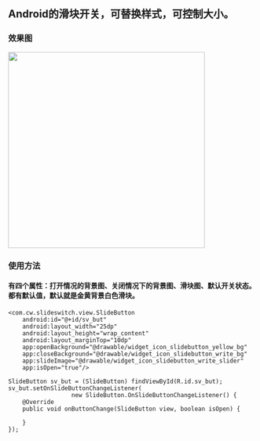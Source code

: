 ## Android的滑块开关，可替换样式，可控制大小。


### 效果图
<img src="http://otjav6lvw.bkt.clouddn.com/80966843.jpg" width="400"/>

### 使用方法
#### 有四个属性：打开情况的背景图、关闭情况下的背景图、滑块图、默认开关状态。都有默认值，默认就是金黄背景白色滑块。
```
<com.cw.slideswitch.view.SlideButton
    android:id="@+id/sv_but"
    android:layout_width="25dp"
    android:layout_height="wrap_content"
    android:layout_marginTop="10dp"
    app:openBackground="@drawable/widget_icon_slidebutton_yellow_bg"
    app:closeBackground="@drawable/widget_icon_slidebutton_write_bg"
    app:slideImage="@drawable/widget_icon_slidebutton_write_slider"
    app:isOpen="true"/>

SlideButton sv_but = (SlideButton) findViewById(R.id.sv_but);
sv_but.setOnSlideButtonChangeListener(
                  new SlideButton.OnSlideButtonChangeListener() {
    @Override
    public void onButtonChange(SlideButton view, boolean isOpen) {

    }
});
```
